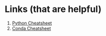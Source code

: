 # Links (that are helpful)

1. [Python Cheatsheet](https://www.pythoncheatsheet.org/)
2. [Conda Cheatsheet](https://kapeli.com/cheat_sheets/Conda.docset/Contents/Resources/Documents/index)
